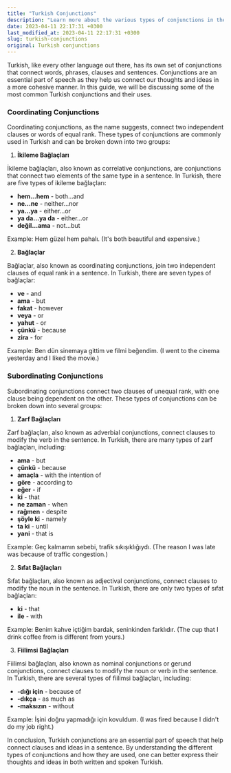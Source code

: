 ```yaml
---
title: "Turkish Conjunctions"
description: "Learn more about the various types of conjunctions in the Turkish language, and how they are used in sentences."
date: 2023-04-11 22:17:31 +0300
last_modified_at: 2023-04-11 22:17:31 +0300
slug: turkish-conjunctions
original: Turkish conjunctions
---
```

Turkish, like every other language out there, has its own set of conjunctions that connect words, phrases, clauses and sentences. Conjunctions are an essential part of speech as they help us connect our thoughts and ideas in a more cohesive manner. In this guide, we will be discussing some of the most common Turkish conjunctions and their uses.

### Coordinating Conjunctions

Coordinating conjunctions, as the name suggests, connect two independent clauses or words of equal rank. These types of conjunctions are commonly used in Turkish and can be broken down into two groups:

1. **İkileme Bağlaçları**

İkileme bağlaçları, also known as correlative conjunctions, are conjunctions that connect two elements of the same type in a sentence. In Turkish, there are five types of ikileme bağlaçları:

- **hem...hem** - both...and
- **ne...ne** - neither...nor
- **ya...ya** - either...or
- **ya da...ya da** - either...or
- **değil...ama** - not...but

Example: Hem güzel hem pahalı. (It's both beautiful and expensive.)

2. **Bağlaçlar**

Bağlaçlar, also known as coordinating conjunctions, join two independent clauses of equal rank in a sentence. In Turkish, there are seven types of bağlaçlar:

- **ve** - and
- **ama** - but
- **fakat** - however
- **veya** - or
- **yahut** - or
- **çünkü** - because
- **zira** - for

Example: Ben dün sinemaya gittim ve filmi beğendim. (I went to the cinema yesterday and I liked the movie.)

### Subordinating Conjunctions

Subordinating conjunctions connect two clauses of unequal rank, with one clause being dependent on the other. These types of conjunctions can be broken down into several groups:

1. **Zarf Bağlaçları**

Zarf bağlaçları, also known as adverbial conjunctions, connect clauses to modify the verb in the sentence. In Turkish, there are many types of zarf bağlaçları, including:

- **ama** - but
- **çünkü** - because
- **amaçla** - with the intention of
- **göre** - according to
- **eğer** - if
- **ki** - that
- **ne zaman** - when
- **rağmen** - despite
- **şöyle ki** - namely
- **ta ki** - until
- **yani** - that is

Example: Geç kalmamın sebebi, trafik sıkışıklığıydı. (The reason I was late was because of traffic congestion.)

2. **Sıfat Bağlaçları**

Sıfat bağlaçları, also known as adjectival conjunctions, connect clauses to modify the noun in the sentence. In Turkish, there are only two types of sıfat bağlaçları:

- **ki** - that
- **ile** - with

Example: Benim kahve içtiğim bardak, seninkinden farklıdır. (The cup that I drink coffee from is different from yours.)

3. **Fiilimsi Bağlaçları**

Fiilimsi bağlaçları, also known as nominal conjunctions or gerund conjunctions, connect clauses to modify the noun or verb in the sentence. In Turkish, there are several types of fiilimsi bağlaçları, including:

- **-dığı için** - because of
- **-dıkça** - as much as
- **-maksızın** - without

Example: İşini doğru yapmadığı için kovuldum. (I was fired because I didn't do my job right.)

In conclusion, Turkish conjunctions are an essential part of speech that help connect clauses and ideas in a sentence. By understanding the different types of conjunctions and how they are used, one can better express their thoughts and ideas in both written and spoken Turkish.